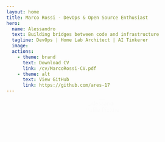 ```yaml
---
layout: home
title: Marco Rossi - DevOps & Open Source Enthusiast
hero:
  name: Alessandro
  text: Building bridges between code and infrastructure
  tagline: DevOps | Home Lab Architect | AI Tinkerer
  image:
  actions:
    - theme: brand
      text: Download CV
      link: /cv/MarcoRossi-CV.pdf
    - theme: alt
      text: View GitHub
      link: https://github.com/ares-17
---
```


<style>

html:not(.dark) div.VPContent:has(div.VPHome) {
  background: radial-gradient(circle at left, rgba(255, 255, 255, 1) , rgba(92, 115, 231, 0.6))
}

html.dark div.VPContent:has(div.VPHome) {
  background: radial-gradient(circle at left, #000 , rgba(92, 115, 231, 0.6))
}
  
:root {
  /* Nuove variabili CSS personalizzate */
  --profile-size: 100px;
  --profile-border: 4px;
  --vp-home-hero-name-color: rgba(92, 115, 231, 1);
}

/* Container immagine circolare */
.profile-container {
  display: flex;
  justify-content: center;
  margin: 0 auto 2rem;
  width: var(--profile-size);
  height: var(--profile-size);
  border-radius: 50%;
  border: var(--profile-border) solid var(--vp-c-brand);
  overflow: hidden;
  box-shadow: 0 4px 12px rgba(0,1,1,0.4);
}

@keyframes fade-in-normal {0% { opacity: 0; } 100% { opacity: 1;} }
.profile-container {
  animation: fade-in-normal 0.5s cubic-bezier(0.550, 0.055, 0.675, 0.190) 0ms 1 normal none; 
}

/* Immagine profilo */
.profile-image {
  width: 100%;
  height: 100%;
  object-fit: cover;
}


div.VPHero.VPHomeHero{
  order: 2;
  margin-top: 0;
  padding-top: 0;
}

div.vp-doc.container{
  orer: 1;
  justify-content: left;
  display: flex;
  margin-top: 3rem;
}

div.VPHome {
  display: flex;
  justify-content: left;
  flex-direction: column;
}

h1 span .name.clip {
  
}
</style>

<div class="profile-container">
  <img 
    class="profile-image" 
    src="/ares-image.webp" 
    alt="Alessandro Profile Picture"
    loading="lazy"
  >
</div>